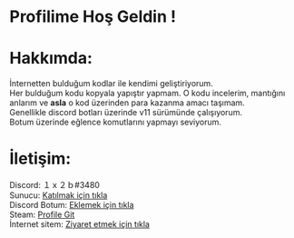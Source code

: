# Profilime Hoş Geldin !
# Hakkımda:
İnternetten bulduğum kodlar ile kendimi geliştiriyorum.<br>
Her bulduğum kodu kopyala yapıştır yapmam. O kodu incelerim, mantığını anlarım ve **asla** o kod üzerinden para kazanma amacı taşımam.<br>
Genellikle discord botları üzerinde v11 sürümünde çalışıyorum.<br>
Botum üzerinde eğlence komutlarını yapmayı seviyorum.<br>
# İletişim:<br>
Discord: １ｘ２ｂ#3480<br>
Sunucu: [Katılmak için tıkla](https://discord.gg/z6FMRZA)<br>
Discord Botum: [Eklemek için tıkla](https://discord.com/oauth2/authorize?client_id=750071910351634645&scope=bot&permissions=8)<br>
Steam: [Profile Git](https://steamcommunity.com/id/1x2b/)<br>
İnternet sitem: [Ziyaret etmek için tıkla](https://1x2b.glitch.me/)
